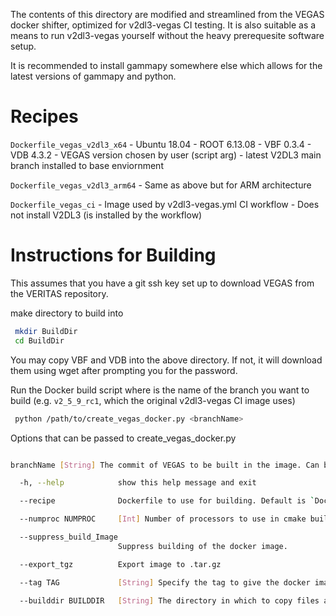 The contents of this directory are modified and streamlined from the VEGAS docker shifter, optimized for v2dl3-vegas CI testing. It is also suitable as a means to run v2dl3-vegas yourself without the heavy prerequesite software setup.

It is recommended to install gammapy somewhere else which allows for the latest versions of gammapy and python.

# Recipes

  `Dockerfile_vegas_v2dl3_x64`
    - Ubuntu 18.04
    - ROOT 6.13.08
    - VBF 0.3.4
    - VDB 4.3.2
    - VEGAS version chosen by user (script arg)
    - latest V2DL3 main branch installed to base enviornment

  `Dockerfile_vegas_v2dl3_arm64`
    - Same as above but for ARM architecture

  `Dockerfile_vegas_ci`
    - Image used by v2dl3-vegas.yml CI workflow
    - Does not install V2DL3 (is installed by the workflow)

# Instructions for Building

This assumes that you have a git ssh key set up to download VEGAS from the VERITAS repository.

make directory to build into
```Bash
 mkdir BuildDir
 cd BuildDir
```

You may copy VBF and VDB into the above directory. If not, it will download them using wget after prompting you for the password.

Run the Docker build script where <branchName> is the name of the branch you want to build (e.g. `v2_5_9_rc1`, which the original v2dl3-vegas CI image uses)
```Bash
 python /path/to/create_vegas_docker.py <branchName>
```
Options that can be passed to create_vegas_docker.py
```Bash

branchName [String] The commit of VEGAS to be built in the image. Can be specified by tag (preferred), branch, or hash.

  -h, --help            show this help message and exit

  --recipe              Dockerfile to use for building. Default is `Dockerfile_vegas_v2dl3_x64`

  --numproc NUMPROC     [Int] Number of processors to use in cmake build

  --suppress_build_Image
                        Suppress building of the docker image.

  --export_tgz          Export image to .tar.gz

  --tag TAG             [String] Specify the tag to give the docker image.  If not specified, the commit name will be used

  --builddir BUILDDIR   [String] The directory in which to copy files and build image  (default is current directory)
```

